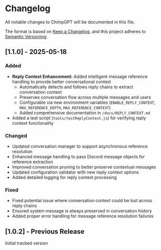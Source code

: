 # Changelog

All notable changes to ChimpGPT will be documented in this file.

The format is based on [Keep a Changelog](https://keepachangelog.com/en/1.0.0/),
and this project adheres to [Semantic Versioning](https://semver.org/spec/v2.0.0.html).

## [1.1.0] - 2025-05-18

### Added

- **Reply Context Enhancement**: Added intelligent message reference handling to provide better conversational context
  - Automatically detects and follows reply chains to extract conversation context
  - Preserves conversation flow across multiple messages and users
  - Configurable via new environment variables (`ENABLE_REPLY_CONTEXT`, `MAX_REFERENCE_DEPTH`, `MAX_REFERENCE_CONTEXT`)
  - Added comprehensive documentation in `/docs/REPLY_CONTEXT.md`
- Added a test script (`tools/testReplyContext.js`) for verifying reply context functionality

### Changed

- Updated conversation manager to support asynchronous reference resolution
- Enhanced message handling to pass Discord message objects for reference extraction
- Improved conversation pruning to better preserve contextual messages
- Updated configuration validator with new reply context options
- Added detailed logging for reply context processing

### Fixed

- Fixed potential issue where conversation context could be lost across reply chains
- Ensured system message is always preserved in conversation history
- Added proper error handling for message reference resolution failures

## [1.0.2] - Previous Release

Initial tracked version
